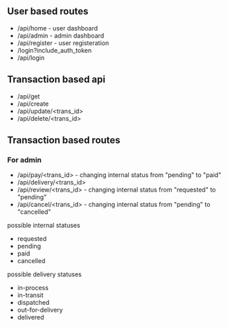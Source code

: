 ## User based routes

- /api/home - user dashboard
- /api/admin - admin dashboard
- /api/register - user registeration
- /login?include_auth_token
- /api/login

## Transaction based api

- /api/get
- /api/create
- /api/update/<trans_id>
- /api/delete/<trans_id>

## Transaction based routes 
### For admin

- /api/pay/<trans_id> - changing internal status from "pending" to "paid"
- /api/delivery/<trans_id>
- /api/review/<trans_id> - changing internal status from "requested" to "pending"
- /api/cancel/<trans_id> - changing internal status from "pending" to "cancelled"

possible internal statuses
- requested
- pending
- paid
- cancelled

possible delivery statuses
- in-process
- in-transit
- dispatched
- out-for-delivery
- delivered